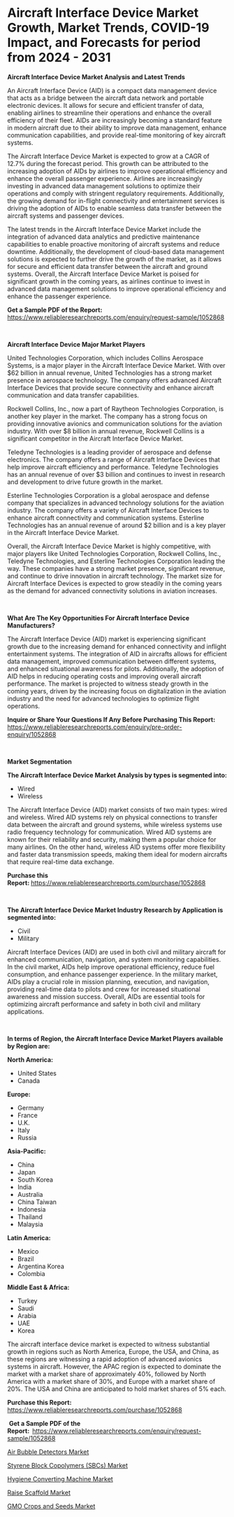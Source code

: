<p><h1>Aircraft Interface Device Market Growth, Market Trends, COVID-19 Impact, and Forecasts for period from 2024 - 2031</h1></p><p><strong>Aircraft Interface Device Market Analysis and Latest Trends</strong></p>
<p><p>An Aircraft Interface Device (AID) is a compact data management device that acts as a bridge between the aircraft data network and portable electronic devices. It allows for secure and efficient transfer of data, enabling airlines to streamline their operations and enhance the overall efficiency of their fleet. AIDs are increasingly becoming a standard feature in modern aircraft due to their ability to improve data management, enhance communication capabilities, and provide real-time monitoring of key aircraft systems.</p><p>The Aircraft Interface Device Market is expected to grow at a CAGR of 12.7% during the forecast period. This growth can be attributed to the increasing adoption of AIDs by airlines to improve operational efficiency and enhance the overall passenger experience. Airlines are increasingly investing in advanced data management solutions to optimize their operations and comply with stringent regulatory requirements. Additionally, the growing demand for in-flight connectivity and entertainment services is driving the adoption of AIDs to enable seamless data transfer between the aircraft systems and passenger devices.</p><p>The latest trends in the Aircraft Interface Device Market include the integration of advanced data analytics and predictive maintenance capabilities to enable proactive monitoring of aircraft systems and reduce downtime. Additionally, the development of cloud-based data management solutions is expected to further drive the growth of the market, as it allows for secure and efficient data transfer between the aircraft and ground systems. Overall, the Aircraft Interface Device Market is poised for significant growth in the coming years, as airlines continue to invest in advanced data management solutions to improve operational efficiency and enhance the passenger experience.</p></p>
<p><strong>Get a Sample PDF of the Report:&nbsp;</strong> <a href="https://www.reliableresearchreports.com/enquiry/request-sample/1052868">https://www.reliableresearchreports.com/enquiry/request-sample/1052868</a></p>
<p>&nbsp;</p>
<p><strong>Aircraft Interface Device Major Market Players</strong></p>
<p><p>United Technologies Corporation, which includes Collins Aerospace Systems, is a major player in the Aircraft Interface Device Market. With over $62 billion in annual revenue, United Technologies has a strong market presence in aerospace technology. The company offers advanced Aircraft Interface Devices that provide secure connectivity and enhance aircraft communication and data transfer capabilities.</p><p>Rockwell Collins, Inc., now a part of Raytheon Technologies Corporation, is another key player in the market. The company has a strong focus on providing innovative avionics and communication solutions for the aviation industry. With over $8 billion in annual revenue, Rockwell Collins is a significant competitor in the Aircraft Interface Device Market.</p><p>Teledyne Technologies is a leading provider of aerospace and defense electronics. The company offers a range of Aircraft Interface Devices that help improve aircraft efficiency and performance. Teledyne Technologies has an annual revenue of over $3 billion and continues to invest in research and development to drive future growth in the market.</p><p>Esterline Technologies Corporation is a global aerospace and defense company that specializes in advanced technology solutions for the aviation industry. The company offers a variety of Aircraft Interface Devices to enhance aircraft connectivity and communication systems. Esterline Technologies has an annual revenue of around $2 billion and is a key player in the Aircraft Interface Device Market.</p><p>Overall, the Aircraft Interface Device Market is highly competitive, with major players like United Technologies Corporation, Rockwell Collins, Inc., Teledyne Technologies, and Esterline Technologies Corporation leading the way. These companies have a strong market presence, significant revenue, and continue to drive innovation in aircraft technology. The market size for Aircraft Interface Devices is expected to grow steadily in the coming years as the demand for advanced connectivity solutions in aviation increases.</p></p>
<p>&nbsp;</p>
<p><strong>What Are The Key Opportunities For Aircraft Interface Device Manufacturers?</strong></p>
<p><p>The Aircraft Interface Device (AID) market is experiencing significant growth due to the increasing demand for enhanced connectivity and inflight entertainment systems. The integration of AID in aircrafts allows for efficient data management, improved communication between different systems, and enhanced situational awareness for pilots. Additionally, the adoption of AID helps in reducing operating costs and improving overall aircraft performance. The market is projected to witness steady growth in the coming years, driven by the increasing focus on digitalization in the aviation industry and the need for advanced technologies to optimize flight operations.</p></p>
<p><strong>Inquire or Share Your Questions If Any Before Purchasing This Report:</strong> <a href="https://www.reliableresearchreports.com/enquiry/pre-order-enquiry/1052868">https://www.reliableresearchreports.com/enquiry/pre-order-enquiry/1052868</a></p>
<p>&nbsp;</p>
<p><strong>Market Segmentation</strong></p>
<p><strong>The Aircraft Interface Device Market Analysis by types is segmented into:</strong></p>
<p><ul><li>Wired</li><li>Wireless</li></ul></p>
<p><p>The Aircraft Interface Device (AID) market consists of two main types: wired and wireless. Wired AID systems rely on physical connections to transfer data between the aircraft and ground systems, while wireless systems use radio frequency technology for communication. Wired AID systems are known for their reliability and security, making them a popular choice for many airlines. On the other hand, wireless AID systems offer more flexibility and faster data transmission speeds, making them ideal for modern aircrafts that require real-time data exchange.</p></p>
<p><strong>Purchase this Report:&nbsp;</strong><a href="https://www.reliableresearchreports.com/purchase/1052868">https://www.reliableresearchreports.com/purchase/1052868</a></p>
<p>&nbsp;</p>
<p><strong>The Aircraft Interface Device Market Industry Research by Application is segmented into:</strong></p>
<p><ul><li>Civil</li><li>Military</li></ul></p>
<p><p>Aircraft Interface Devices (AID) are used in both civil and military aircraft for enhanced communication, navigation, and system monitoring capabilities. In the civil market, AIDs help improve operational efficiency, reduce fuel consumption, and enhance passenger experience. In the military market, AIDs play a crucial role in mission planning, execution, and navigation, providing real-time data to pilots and crew for increased situational awareness and mission success. Overall, AIDs are essential tools for optimizing aircraft performance and safety in both civil and military applications.</p></p>
<p>&nbsp;</p>
<p><strong>In terms of Region, the Aircraft Interface Device Market Players available by Region are:</strong></p>
<p>
    <p> <strong> North America: </strong>
        <ul>
            <li>United States</li>
            <li>Canada</li>
        </ul>
        </p> 
    <p> <strong> Europe: </strong>
        <ul>
            <li>Germany</li>
            <li>France</li>
            <li>U.K.</li>
            <li>Italy</li>
            <li>Russia</li>
        </ul>
        </p> 
    <p> <strong> Asia-Pacific: </strong>
        <ul>
            <li>China</li>
            <li>Japan</li>
            <li>South Korea</li>
            <li>India</li>
            <li>Australia</li>
            <li>China Taiwan</li>
            <li>Indonesia</li>
            <li>Thailand</li>
            <li>Malaysia</li>
        </ul>
        </p> 
    <p> <strong> Latin America: </strong>
        <ul>
            <li>Mexico</li>
            <li>Brazil</li>
            <li>Argentina Korea</li>
            <li>Colombia</li>
        </ul>
        </p> 
    <p> <strong> Middle East & Africa: </strong>
        <ul>
            <li>Turkey</li>
            <li>Saudi</li>
            <li>Arabia</li>
            <li>UAE</li>
            <li>Korea</li>
        </ul>
    </p>
    </p>
<p><p>The aircraft interface device market is expected to witness substantial growth in regions such as North America, Europe, the USA, and China, as these regions are witnessing a rapid adoption of advanced avionics systems in aircraft. However, the APAC region is expected to dominate the market with a market share of approximately 40%, followed by North America with a market share of 30%, and Europe with a market share of 20%. The USA and China are anticipated to hold market shares of 5% each.</p></p>
<p><strong>Purchase this Report: </strong><a href="https://www.reliableresearchreports.com/purchase/1052868">https://www.reliableresearchreports.com/purchase/1052868</a></p>
<p>&nbsp;<strong>Get a Sample PDF of the Report:&nbsp;&nbsp;</strong><a href="https://www.reliableresearchreports.com/enquiry/request-sample/1052868">https://www.reliableresearchreports.com/enquiry/request-sample/1052868</a></p>
<p><strong></strong></p>
<p><p><a href="https://medium.com/p/fc2a6a7e308e/edit">Air Bubble Detectors Market</a></p><p><a href="https://github.com/tamvrosiya/Market-Research-Report-List-2/blob/main/styrene-block-copolymers-sbcs-market.md">Styrene Block Copolymers (SBCs) Market</a></p><p><a href="https://medium.com/p/b17d6493a836/edit">Hygiene Converting Machine Market</a></p><p><a href="https://medium.com/p/b0f2262ffe53/edit">Raise Scaffold Market</a></p><p><a href="https://github.com/pizolina/Market-Research-Report-List-3/blob/main/gmo-crops-and-seeds-market.md">GMO Crops and Seeds Market</a></p></p>